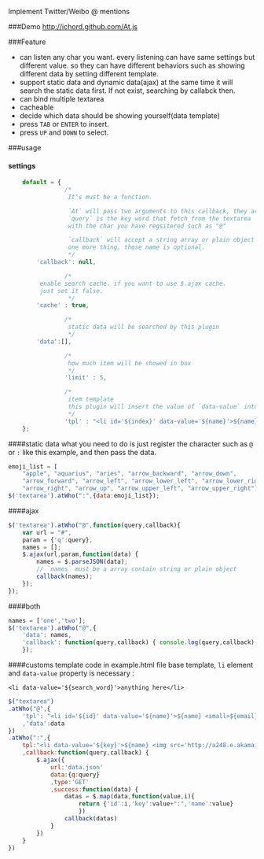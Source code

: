 Implement Twitter/Weibo @ mentions

###Demo
http://ichord.github.com/At.js

###Feature
* can listen any char you want.
    every listening can have same settings but different value.
    so they can have different behaviors such as showing different data by setting different template.
* support static data and dynamic data(ajax) at the same time
    it will search the static data first. If not exist, searching by callabck then.
* can bind multiple textarea
* cacheable
* decide which data should be showing yourself(data template)
* press `TAB` or `ENTER` to insert.
* press `UP` and `DOWN` to select.

###usage

#### settings
``` javascript
    default = {
                /*
                 It's must be a function.

                 `At` will pass two arguments to this callback, they are `query` and `callback`:
                 `query` is the key word that fetch from the textarea 
                 with the char you have regsitered such as "@"

                 `callback` will accept a string array or plain object array
                 one more thing, those name is optional.
                 */
		'callback': null,

                /*
		 enable search cache. if you want to use $.ajax cache.
		 just set it false.
                 */
		'cache' : true,

                /* 
                 static data will be searched by this plugin
                 */
		'data':[],

                /*
                 how much item will be showed in box
                 */
                'limit' : 5,

                /* 
                 item template
                 this plugin will insert the value of `data-value` into textarea and search by it.
                 */
                'tpl' : "<li id='${index}' data-value='${name}'>${name}</li>"
	};
```

####static data
what you need to do is just register the character such as `@` or `:` like this example,
and then pass the data.

``` javascript
emoji_list = [
    "apple", "aquarius", "aries", "arrow_backward", "arrow_down",
    "arrow_forward", "arrow_left", "arrow_lower_left", "arrow_lower_right",
    "arrow_right", "arrow_up", "arrow_upper_left", "arrow_upper_right"];
$('textarea').atWho(":",{data:emoji_list});
```

####ajax

``` javascript
$('textarea').atWho("@",function(query,callback){
    var url = "#",
    param = {'q':query},
    names = [];
    $.ajax(url,param,function(data) {
        names = $.parseJSON(data);
        // `names` must be a array contain string or plain object 
        callback(names);
    });
});
```

####both

``` javascript
names = ['one','two'];
$('textarea').atWho("@",{
    'data': names,
    'callback': function(query,callback) { console.log(query,callback);}
    });
```

####customs template
code in example.html file
base template, `li` element and `data-value` property is necessary :

`<li data-value='${search_word}'>anything here</li>`

``` javascript
$("textarea")
.atWho("@",{
    'tpl': "<li id='${id}' data-value='${name}'>${name} <small>${email}</small></li>"
    ,'data':data
})
.atWho(":",{
    tpl:"<li data-value='${key}'>${name} <img src='http://a248.e.akamai.net/assets.github.com/images/icons/emoji/${name}.png'  height='20' width='20' /></li>"
    ,callback:function(query,callback) {
        $.ajax({
            url:'data.json'
            data:{q:query}
            ,type:'GET'
            ,success:function(data) {
                datas = $.map(data,function(value,i){
                    return {'id':i,'key':value+":",'name':value}
                    })
                callback(datas)
            }
        })
    }
})
```
